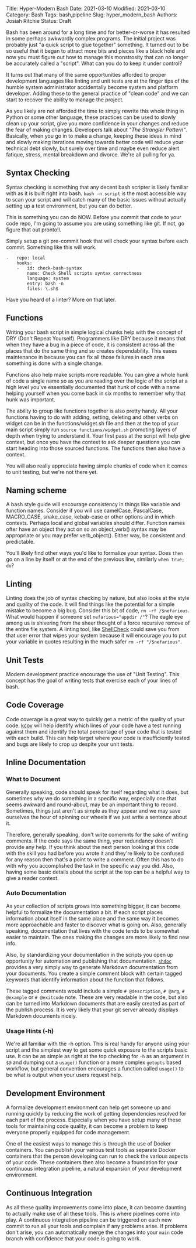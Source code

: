 Title: Hyper-Modern Bash
Date: 2021-03-10
Modified: 2021-03-10
Category: Bash
Tags: bash,pipeline
Slug: hyper_modern_bash
Authors: Josiah Ritchie
Status: Draft

Bash has been around for a long time and for better-or-worse it has resulted in some perhaps awkwardly complex programs. The initial project was probably just "a quick script to glue together" something. It turned out to be so useful that it began to attract more bits and pieces like a black hole and now you must figure out how to manage this monstrosity that can no longer be accurately called a "script". What can you do to keep it under control? 

It turns out that many of the same opportunities afforded to proper development languages like linting and unit tests are at the finger tips of the humble system administrator accidentally become system and platform developer. Adding these to the general practice of "clean code" and we can start to recover the ability to manage the project.

As you likely are not afforded the time to simply rewrite this whole thing in Python or some other language, these practices can be used to slowly clean up your script, give you more confidence in your changes and reduce the fear of making changes. Developers talk about _"The Strangler Pattern"_. Basically, when you go in to make a change, keeping these ideas in mind and slowly making iterations moving towards better code will reduce your technical debt slowly, but surely over time and maybe even reduce alert fatique, stress, mental breakdown and divorce. We're all pulling for ya.

## Syntax Checking

Syntax checking is something that any decent bash scripter is likely familiar with as it is built right into bash. `bash -n script` is the most accessible way to scan your script and will catch many of the basic issues without actually setting up a test environment, but you can do better. 

This is something you can do NOW. Before you commit that code to your code repo, I'm going to assume you are using something like git. If not, go figure that out pronto!\

Simply setup a git pre-commit hook that will check your syntax before each commit. Something like this will work.

```
-   repo: local
    hooks:
    -   id: check-bash-syntax
        name: Check Shell scripts syntax correctness
        language: system
        entry: bash -n
        files: \.sh$
```

Have you heard of a linter? More on that later.

## Functions

Writing your bash script in simple logical chunks help with the concept of DRY (Don't Repeat Yourself). Programmers like DRY because it means that when they have a bug in a piece of code, it is consistent across all the places that do the same thing and so creates dependability. This eases maintenance in because you can fix all those failures in each area something is done with a single change.

Functions also help make scripts more readable. You can give a whole hunk of code a single name so as you are reading over the logic of the script at a high level you've essentially documented that hunk of code with a name helping yourself when you come back in six months to remember why that hunk was important.

The ability to group like functions together is also pretty handy. All your functions having to do with adding, setting, deleting and other verbs on widget can be in the functions/widget.sh file and then at the top of your main script simply run `source functions/widget.sh` promoting layers of depth when trying to understand it. Your first pass at the script will help give context, but once you have the context to ask deeper questions you can start heading into those sourced functions. The functions then also have a context.

You will also really appreciate having simple chunks of code when it comes to unit testing, but we're not there yet.

## Naming scheme

A bash style guide will encourage consistency in things like variable and function names. Consider if you will use camelCase, PascalCase, MACRO_CASE, snake_case, kebab-case or other options and in which contexts. Perhaps local and global variables should differ. Function names ofter have an object they act on so an object_verb() syntax may be appropriate or you may prefer verb_object(). Either way, be consistent and predictable.

You'll likely find other ways you'd like to formalize your syntax. Does `then` go on a line by itself or at the end of the previous line, similarly `when true; do`?

## Linting

Linting does the job of syntax checking by nature, but also looks at the style and quality of the code. It will find things like the potential for a simple mistake to become a big bug. Consider this bit of code, `rm -rf /$nefarious`. What would happen if someone set `nefarious="appdir /"`? The eagle eye among us is shivering from the sheer thought of a force recursive remove of the entire file system. A linting tool, like [ShellCheck](https://github.com/koalaman/shellcheck) could save you from that user error that wipes your system because it will encourage you to put your variable in quotes resulting in the much safer `rm -rf "/$nefarious"`.

## Unit Tests

Modern development practice encourage the use of "Unit Testing". This concept has the goal of writing tests that exercise each of your lines of bash.

## Code Coverage

Code coverage is a great way to quickly get a metric of the quality of your code. [kcov](https://github.com/SimonKagstrom/kcov) will help identify which lines of your code have a test running against them and identify the total percentage of your code that is tested with each build. This can help target where your code is insufficiently tested and bugs are likely to crop up despite your unit tests.

## Inline Documentation

### What to Document
Generally speaking, code should speak for itself regarding what it does, but sometimes why we do something in a specific way, especially one that seems awkward and round-about, may be an important thing to record. Sometimes, things just aren't as simple as they appear and we may save ourselves the hour of spinning our wheels if we just write a sentence about it.

Therefore, generally speaking, don't write comemnts for the sake of writing comments. If the code says the same thing, your redundancy doesn't provide any help. If you think about the next person looking at this code with the skill you had before you wrote it and they're likely to be confused for any reason then that's a point to write a comment. Often this has to do with why you accomplished the task in the specific way you did. Also, having some basic details about the script at the top can be a helpful way to give a reader context.

### Auto Documentation

As your collection of scripts grows into something bigger, it can become helpful to formalize the documentation a bit. If each script places information about itself in the same place and the same way it becomes more approachable and faster to discover what is going on. Also, generally speaking, documentation that lives with the code tends to be somewhat easier to maintain. The ones making the changes are more likely to find new info.

Also, by standardizing your documentation in the scripts you open up opportunity for automation and publishing that documentation. [`shdoc`](https://github.com/reconquest/shdoc) provides a very simply way to generate Markdown documentation from your documents. You create a simple comment block with certain tagged keywords that identify information about the function that follows. 

These tagged comments would include a simple `# @description`, `# @arg`, `# @example` or `# @exitcode` note. These are very readable in the code, but also can be turned into Markdown documents that are easily created as part of the publish process. It is very likely that your git server already displays Markdown documents nicely.

### Usage Hints (-h)

We're all familiar with the -h option. This is real handy for anyone using your script and the simplest way to get some quick exposure to the scripts basic use. It can be as simple as right at the top checking for `-h` as an argument in `$@` and dumping out a `usage()` function or a more complex `getopts` based workflow, but general convention encourages a function called `usage()` to be what is output when your users request help.

## Development Environment

A formalize development environment can help get someone up and running quickly by reducing the work of getting dependencies resolved for each part of the process. Especially when you have setup many of these tools for maintaining code quality, it can become a problem to keep everyone properly equipped for code management.

One of the easiest ways to manage this is  through the use of Docker containers. You can publish your various test tools as separate Docker containers that the person developing can run to check the various aspects of your code. These containers then also become a foundation for your continuous integration pipeline, a natural expansion of your development environment.

## Continuous Integration

As all these quality improvements come into place, it can become daunting to actually make use of all these tools. This is where pipelines come into play. A continuous integration pipeline can be triggered on each new commit to run all your tools and complain if any problems arise. If problems don't arise, you can automatically merge the changes into your `main` code branch with confidence that your code is going to work. 